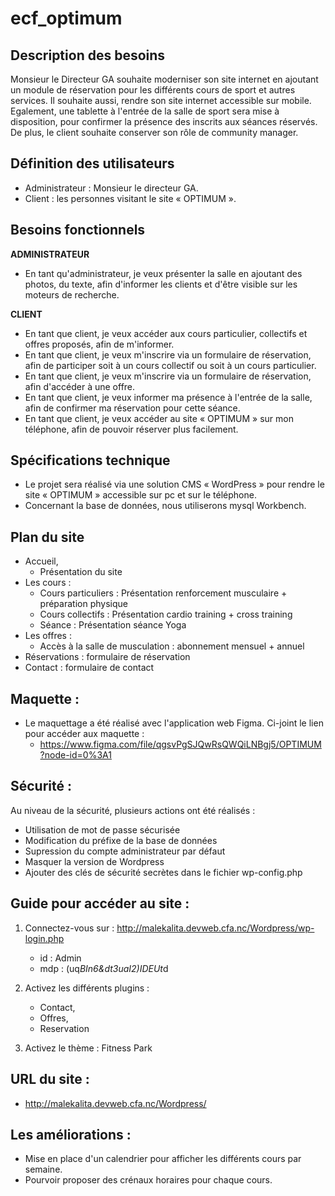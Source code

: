 # ecf_optimum

## Description des besoins
Monsieur le Directeur GA souhaite moderniser son site internet en ajoutant un module de réservation pour les différents cours de sport et autres services. 
Il souhaite aussi, rendre son site internet accessible sur mobile. Egalement, une tablette à l'entrée de la salle de sport sera mise à disposition, pour confirmer la présence des inscrits aux séances réservés. De plus, le client souhaite conserver son rôle de community manager.

## Définition des utilisateurs
  - Administrateur : Monsieur le directeur GA.
  - Client : les personnes visitant le site « OPTIMUM ».

## Besoins fonctionnels 
**ADMINISTRATEUR**
  - En tant qu'administrateur, je veux présenter la salle en ajoutant des photos, du texte, afin d'informer les clients et d'être visible sur les moteurs de recherche.

**CLIENT**
  - En tant que client, je veux accéder aux cours particulier, collectifs et offres proposés, afin de m'informer.
  - En tant que client, je veux m'inscrire via un formulaire de réservation, afin de participer soit à un cours collectif ou soit à un cours particulier.
  - En tant que client, je veux m'inscrire via un formulaire de réservation, afin d'accéder à une offre.
  - En tant que client, je veux informer ma présence à l'entrée de la salle, afin de confirmer ma réservation pour cette séance.
  - En tant que client, je veux accéder au site « OPTIMUM » sur mon téléphone, afin de pouvoir réserver plus facilement.

## Spécifications technique
  - Le projet sera réalisé via une solution CMS « WordPress » pour rendre le site « OPTIMUM » accessible sur pc et sur le téléphone.
  - Concernant la base de données, nous utiliserons mysql Workbench.

## Plan du site
  - Accueil,
    - Présentation du site
  - Les cours : 
    - Cours particuliers : Présentation renforcement musculaire + préparation physique
    - Cours collectifs : Présentation cardio training + cross training
    - Séance : Présentation séance Yoga
  - Les offres : 
    -  Accès à la salle de musculation : abonnement mensuel + annuel
  - Réservations : formulaire de réservation  
  - Contact : formulaire de contact

## Maquette : 
  - Le maquettage a été réalisé avec l'application web Figma. Ci-joint le lien pour accéder aux maquette : 
    - https://www.figma.com/file/qgsvPgSJQwRsQWQiLNBgj5/OPTIMUM?node-id=0%3A1

## Sécurité :
Au niveau de la sécurité, plusieurs actions ont été réalisés : 
  - Utilisation de mot de passe sécurisée
  - Modification du préfixe de la base de données
  - Supression du compte administrateur par défaut
  - Masquer la version de Wordpress
  - Ajouter des clés de sécurité secrètes dans le fichier wp-config.php

## Guide pour accéder au site :
  1. Connectez-vous sur : http://malekalita.devweb.cfa.nc/Wordpress/wp-login.php
     - id : Admin
     - mdp : (uq*BIn6&dt3uaI2)IDEUt*d
   
  2. Activez les différents plugins : 
     - Contact,
     - Offres,
     - Reservation

  3. Activez le thème : Fitness Park 

## URL du site : 
  - http://malekalita.devweb.cfa.nc/Wordpress/

## Les améliorations : 
  - Mise en place d'un calendrier pour afficher les différents cours par semaine.
  - Pourvoir proposer des crénaux horaires pour chaque cours.



